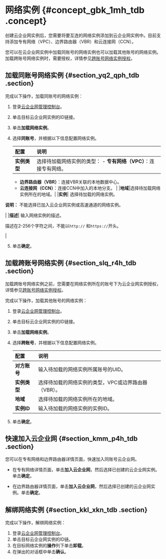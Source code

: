 # 网络实例 {#concept_gbk_1mh_tdb .concept}

创建云企业网实例后，您需要将要互连的网络实例添加到云企业网实例中。目前支持添加专有网络（VPC）、边界路由器（VBR）和云连接网（CCN）。

您可以在云企业网实例中加载同账号的网络实例也可以加载其他账号的网络实例。加载跨账号网络实例时，需要授权，详情参见[跨账号网络实例授权](intl.zh-CN/用户指南/跨账号网络实例授权.md#)。

## 加载同账号网络实例 {#section_yq2_qph_tdb .section}

完成以下操作，加载同账号的网络实例：

1.  登录[云企业网管理控制台](https://cen.console.aliyun.com/)。
2.  单击目标云企业网实例的ID链接。
3.  单击**加载网络实例**。
4.  选择**同账号**，并根据以下信息配置网络实例。

    |配置|说明|
    |:-|:-|
    |**实例类型**|选择待加载网络实例的类型：    -   **专有网络（VPC）**：连接专有网络。
    -   **边界路由器（VBR）**：连接VBR关联的本地数据中心。
    -   **云连接网（CCN）**：连接CCN中加入的本地分支。
|
    |**地域**|选择待加载网络实例所在的地域。|
    |**实例**| 选择待加载的网络实例。

 **说明：** 不能选择已加入云企业网实例或高速通道的网络实例。

 |
    |**描述**| 输入网络实例的描述。

 描述在2-256个字符之间，不能以`http://` 和`https://`开头。

 |

5.  单击**确定**。

## 加载跨账号网络实例 {#section_slq_r4h_tdb .section}

加载跨账号网络实例之前，您需要在网络实例所在的账号下为云企业网实例授权，详情参见[跨账号网络实例授权](intl.zh-CN/用户指南/跨账号网络实例授权.md#)。

完成以下操作，加载其他账号的网络实例：

1.  登录[云企业网管理控制台](https://cen.console.aliyun.com/)。
2.  单击目标云企业网实例的ID链接。
3.  单击**加载网络实例**。
4.  选择**跨账号**，并根据以下信息配置网络实例。

    |配置|说明|
    |:-|:-|
    |**对方账号**|输入待加载的网络实例所属账号的UID。|
    |**实例类型**|选择待加载的网络实例的类型，VPC或边界路由器（VBR）。|
    |**地域**|选择待加载的网络实例所在的地域。|
    |**实例ID**|输入待加载的网络实例的实例ID。|

5.  单击**确定**。

## 快速加入云企业网 {#section_kmm_p4h_tdb .section}

您可以在专有网络和边界路由器详情页面，快速加入同账号云企业网。

-   在专有网络详情页面，单击**加入云企业网**，然后选择已创建的云企业网实例。单击**确定**。

     

-   在边界路由器详情页面，单击**加入云企业网**，然后选择已创建的云企业网实例。单击**确定**。

     


## 解绑网络实例 {#section_kkl_xkn_tdb .section}

完成以下操作，解绑网络实例：

1.  登录[云企业网管理控制台](https://cen.console.aliyun.com/)。
2.  单击目标云企业网实例的ID链。
3.  在目标网络实例的**操作**列下单击**卸载**。
4.  在弹出的对话框中单击**确认**。

